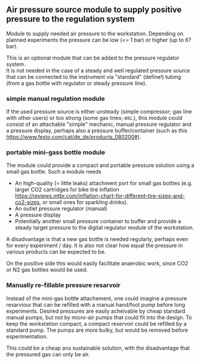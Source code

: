 ## Air pressure source module to supply positive pressure to the regulation system

Module to supply needed air pressure to the workstation. 
Depending on planned experiments the pressure can be low (<= 1 bar) or higher (up to 6? bar).

This is an optional module that can be added to the pressure regulator system.  
It is not needed in the case of a steady and well regulated pressure source that can be connected to the instrument via "standard" (define!) tubing (from a gas bottle with regulator or steady pressure line).

### simple manual regulation module

If the used pressure source is either unsteady (simple compressor; gas line with other users) or too strong (some gas lines; etc.), this module could consist of an attachable "simple" mechanic, manual pressure regulator and a pressure display, perhaps also a pressure buffer/container (such as this https://www.festo.com/cat/de_de/products_080200#).

### portable mini-gass bottle module

The module could provide a compact and portable pressure solution using a small gas bottle.
Such a module needs
* An high-quality (= little leaks) attachment port for small gas bottles (e.g. larger CO2 cartridges for bike tire inflation https://reviews.mtbr.com/inflation-chart-for-different-tire-sizes-and-co2-sizes, or small ones for sparkling drinks).
* An outlet pressure regulator (manual)
* A pressure display
* Potentially another small pressure container to buffer and provide a steady target pressure to the digital regulator module of the workstation.

A disadvantage is that a new gas bottle is needed regularly, perhaps even for every experiment / day. It is also not clear how equal the pressure in various products can be expected to be.

On the positive side this would easily facilitate anaerobic work, since CO2 or N2 gas bottles would be used.

### Manually re-fillable pressure resarvoir 

Instead of the mini-gas bottle attachement, one could imagine a pressure resarviour that can be refilled with a manual hand/foot pump before long experiments.
Desired pressures are easily acheivable by cheap standard manual pumps, but not by micro-air pumps that could fit into the design.
To keep the workstation compact, a compact reservoir could be refilled by a standard pump. The pumps are more bulky, but would be removed before esperimentation.

This could be a cheap ans sustainable solution, with the disadvantage that the pressured gas can only be air.
